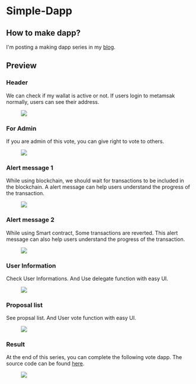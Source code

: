 # Simple-Dapp

## How to make dapp?

I'm posting a making dapp series in my [blog](https://x2ever.github.io/).

## Preview

### Header

We can check if my wallat is active or not. If users login to metamsak normally, users can see their address.

<figure>
	<a href="https://x2ever.github.io//vote.html"><img src="https://x2ever.github.io//images/vote_dapp_header.png"></a>
</figure>

### For Admin

If you are admin of this vote, you can give right to vote to others.

<figure>
	<a href="https://x2ever.github.io//vote.html"><img src="https://x2ever.github.io//images/vote_dapp_admin.png"></a>
</figure>

### Alert message 1

While using blockchain, we should wait for transactions to be included in the blockchain. A alert message can help users understand the progress of the transaction.

<figure>
	<a href="https://x2ever.github.io//vote.html"><img src="https://x2ever.github.io//images/vote_dapp_alert.png"></a>
</figure>

### Alert message 2

While using Smart contract, Some transactions are reverted. This alert message can also help users understand the progress of the transaction.

<figure>
	<a href="https://x2ever.github.io//vote.html"><img src="https://x2ever.github.io//images/vote_dapp_alert2.png"></a>
</figure>

### User Information

Check User Informations. And Use delegate function with easy UI.

<figure>
	<a href="https://x2ever.github.io//vote.html"><img src="https://x2ever.github.io//images/vote_dapp_user.png"></a>
</figure>

### Proposal list

See propsal list. And User vote function with easy UI.

<figure>
	<a href="https://x2ever.github.io//vote.html"><img src="https://x2ever.github.io//images/vote_dapp_proposals.png"></a>
</figure>

### Result

At the end of this series, you can complete the following vote dapp. The source code can be found [here](https://github.com/x2ever/x2ever.github.io/vote.html).

<figure>
	<a href="https://x2ever.github.io//vote.html"><img src="https://x2ever.github.io//images/vote_dapp_capture.png"></a>
</figure>
